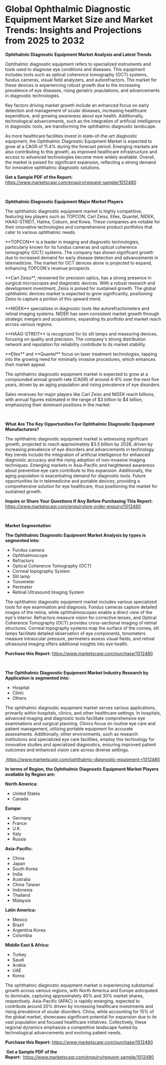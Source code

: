 <p><h1>Global Ophthalmic Diagnostic Equipment Market Size and Market Trends: Insights and Projections from 2025 to 2032</h1></p><p><strong>Ophthalmic Diagnostic Equipment Market Analysis and Latest Trends</strong></p>
<p><p>Ophthalmic diagnostic equipment refers to specialized instruments and tools used to diagnose eye conditions and diseases. This equipment includes tools such as optical coherence tomography (OCT) systems, fundus cameras, visual field analyzers, and autorefractors. The market for these devices is experiencing robust growth due to the increasing prevalence of eye diseases, rising geriatric populations, and advancements in diagnostic technologies.</p><p>Key factors driving market growth include an enhanced focus on early detection and management of ocular diseases, increasing healthcare expenditure, and growing awareness about eye health. Additionally, technological advancements, such as the integration of artificial intelligence in diagnostic tools, are transforming the ophthalmic diagnostic landscape.</p><p>As more healthcare facilities invest in state-of-the-art diagnostic equipment, the Ophthalmic Diagnostic Equipment Market is expected to grow at a CAGR of 11.4% during the forecast period. Emerging markets are also contributing to this growth, as improved healthcare infrastructure and access to advanced technologies become more widely available. Overall, the market is poised for significant expansion, reflecting a strong demand for innovative ophthalmic diagnostic solutions.</p></p>
<p><strong>Get a Sample PDF of the Report:&nbsp;</strong> <a href="https://www.marketscagr.com/enquiry/request-sample/1012480?utm_campaign=2954&utm_medium=2&utm_source=Github&utm_content=ia&utm_term=18042025&utm_id=ophthalmic-diagnostic-equipment">https://www.marketscagr.com/enquiry/request-sample/1012480</a></p>
<p>&nbsp;</p>
<p><strong>Ophthalmic Diagnostic Equipment Major Market Players</strong></p>
<p><p>The ophthalmic diagnostic equipment market is highly competitive, featuring key players such as TOPCON, Carl Zeiss, Ellex, Quantel, NIDEK, HAAG-STREIT, Halma, Coburn, and Kowa. These companies are notable for their innovative technologies and comprehensive product portfolios that cater to various ophthalmic needs.</p><p>**TOPCON** is a leader in imaging and diagnostic technologies, particularly known for its fundus cameras and optical coherence tomography (OCT) systems. The company has shown significant growth due to increased demand for early disease detection and advancements in telemedicine. The market for OCT devices alone is projected to expand, enhancing TOPCON's revenue prospects.</p><p>**Carl Zeiss**, renowned for precision optics, has a strong presence in surgical microscopes and diagnostic devices. With a robust research and development investment, Zeiss is poised for sustained growth. The global ophthalmic devices market is expected to grow significantly, positioning Zeiss to capture a portion of this upward trend.</p><p>**NIDEK** specializes in diagnostic tools like autorefractometers and retinal imaging systems. NIDEK has seen consistent market growth through strategic mergers and acquisitions, expanding its portfolio and market reach across various regions.</p><p>**HAAG-STREIT** is recognized for its slit lamps and measuring devices, focusing on quality and precision. The company's strong distribution network and reputation for reliability contribute to its market stability.</p><p>**Ellex** and **Quantel** focus on laser treatment technologies, tapping into the growing need for minimally invasive procedures, which enhances their market appeal. </p><p>The ophthalmic diagnostic equipment market is expected to grow at a compounded annual growth rate (CAGR) of around 4-6% over the next five years, driven by an aging population and rising prevalence of eye disorders. </p><p>Sales revenues for major players like Carl Zeiss and NIDEK reach billions, with annual figures estimated in the range of $3 billion to $4 billion, emphasizing their dominant positions in the market.</p></p>
<p>&nbsp;</p>
<p><strong>What Are The Key Opportunities For Ophthalmic Diagnostic Equipment Manufacturers?</strong></p>
<p><p>The ophthalmic diagnostic equipment market is witnessing significant growth, projected to reach approximately $3.5 billion by 2028, driven by increasing prevalence of eye disorders and advancements in technology. Key trends include the integration of artificial intelligence for enhanced diagnostic accuracy and the rising adoption of non-invasive imaging techniques. Emerging markets in Asia-Pacific and heightened awareness about preventive eye care contribute to this expansion. Additionally, the aging population is exacerbating demand for diagnostic tools. Future opportunities lie in telemedicine and portable devices, providing a comprehensive solution for eye healthcare, thus positioning the market for sustained growth.</p></p>
<p><strong>Inquire or Share Your Questions If Any Before Purchasing This Report:</strong> <a href="https://www.marketscagr.com/enquiry/pre-order-enquiry/1012480?utm_campaign=2954&utm_medium=2&utm_source=Github&utm_content=ia&utm_term=18042025&utm_id=ophthalmic-diagnostic-equipment">https://www.marketscagr.com/enquiry/pre-order-enquiry/1012480</a></p>
<p>&nbsp;</p>
<p><strong>Market Segmentation</strong></p>
<p><strong>The Ophthalmic Diagnostic Equipment Market Analysis by types is segmented into:</strong></p>
<p><ul><li>Fundus camera</li><li>Ophthalmoscope</li><li>Refractors</li><li>Optical Coherence Tomography (OCT)</li><li>Corneal topography System</li><li>Slit lamp</li><li>Tonometer</li><li>Perimeter</li><li>Retinal Ultrasound Imaging System</li></ul></p>
<p><p>The ophthalmic diagnostic equipment market includes various specialized tools for eye examination and diagnosis. Fundus cameras capture detailed images of the retina, while ophthalmoscopes enable a direct view of the eye's interior. Refractors measure vision for corrective lenses, and Optical Coherence Tomography (OCT) provides cross-sectional imaging of retinal structures. Corneal topography systems map the surface of the cornea, slit lamps facilitate detailed observation of eye components, tonometers measure intraocular pressure, perimeters assess visual fields, and retinal ultrasound imaging offers additional insights into eye health.</p></p>
<p><strong>Purchase this Report:&nbsp;</strong><a href="https://www.marketscagr.com/purchase/1012480?utm_campaign=2954&utm_medium=2&utm_source=Github&utm_content=ia&utm_term=18042025&utm_id=ophthalmic-diagnostic-equipment">https://www.marketscagr.com/purchase/1012480</a></p>
<p>&nbsp;</p>
<p><strong>The Ophthalmic Diagnostic Equipment Market Industry Research by Application is segmented into:</strong></p>
<p><ul><li>Hospital</li><li>Clinic</li><li>Others</li></ul></p>
<p><p>The ophthalmic diagnostic equipment market serves various applications, primarily within hospitals, clinics, and other healthcare settings. In hospitals, advanced imaging and diagnostic tools facilitate comprehensive eye examinations and surgical planning. Clinics focus on routine eye care and patient management, utilizing portable equipment for accurate assessments. Additionally, other environments, such as research institutions and specialized eye care facilities, employ this technology for innovative studies and specialized diagnostics, ensuring improved patient outcomes and enhanced vision care across diverse settings.</p></p>
<p><a href="https://www.marketscagr.com/ophthalmic-diagnostic-equipment-r1012480?utm_campaign=2954&utm_medium=2&utm_source=Github&utm_content=ia&utm_term=18042025&utm_id=ophthalmic-diagnostic-equipment">&nbsp;https://www.marketscagr.com/ophthalmic-diagnostic-equipment-r1012480</a></p>
<p><strong>In terms of Region, the Ophthalmic Diagnostic Equipment Market Players available by Region are:</strong></p>
<p>
    <p> <strong> North America: </strong>
        <ul>
            <li>United States</li>
            <li>Canada</li>
        </ul>
        </p> 
    <p> <strong> Europe: </strong>
        <ul>
            <li>Germany</li>
            <li>France</li>
            <li>U.K.</li>
            <li>Italy</li>
            <li>Russia</li>
        </ul>
        </p> 
    <p> <strong> Asia-Pacific: </strong>
        <ul>
            <li>China</li>
            <li>Japan</li>
            <li>South Korea</li>
            <li>India</li>
            <li>Australia</li>
            <li>China Taiwan</li>
            <li>Indonesia</li>
            <li>Thailand</li>
            <li>Malaysia</li>
        </ul>
        </p> 
    <p> <strong> Latin America: </strong>
        <ul>
            <li>Mexico</li>
            <li>Brazil</li>
            <li>Argentina Korea</li>
            <li>Colombia</li>
        </ul>
        </p> 
    <p> <strong> Middle East & Africa: </strong>
        <ul>
            <li>Turkey</li>
            <li>Saudi</li>
            <li>Arabia</li>
            <li>UAE</li>
            <li>Korea</li>
        </ul>
    </p>
    </p>
<p><p>The ophthalmic diagnostic equipment market is experiencing substantial growth across various regions, with North America and Europe anticipated to dominate, capturing approximately 40% and 30% market shares, respectively. Asia-Pacific (APAC) is rapidly emerging, expected to contribute around 20% driven by increasing healthcare investments and rising prevalence of ocular disorders. China, while accounting for 15% of the global market, showcases significant potential for expansion due to its vast population and focused healthcare initiatives. Collectively, these regional dynamics emphasize a competitive landscape fueled by technological advancements and evolving patient needs.</p></p>
<p><strong>Purchase this Report: </strong><a href="https://www.marketscagr.com/purchase/1012480?utm_campaign=2954&utm_medium=2&utm_source=Github&utm_content=ia&utm_term=18042025&utm_id=ophthalmic-diagnostic-equipment">https://www.marketscagr.com/purchase/1012480</a></p>
<p>&nbsp;<strong>Get a Sample PDF of the Report:&nbsp;&nbsp;</strong><a href="https://www.marketscagr.com/enquiry/request-sample/1012480?utm_campaign=2954&utm_medium=2&utm_source=Github&utm_content=ia&utm_term=18042025&utm_id=ophthalmic-diagnostic-equipment">https://www.marketscagr.com/enquiry/request-sample/1012480</a></p>
<p><strong></strong></p>
<p><p></p><p></p><p></p></p>